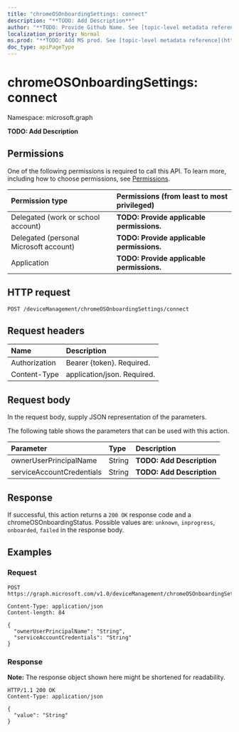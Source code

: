 ```yaml
---
title: "chromeOSOnboardingSettings: connect"
description: "**TODO: Add Description**"
author: "**TODO: Provide Github Name. See [topic-level metadata reference](https://msgo.azurewebsites.net/add/document/guidelines/metadata.html#topic-level-metadata)**"
localization_priority: Normal
ms.prod: "**TODO: Add MS prod. See [topic-level metadata reference](https://msgo.azurewebsites.net/add/document/guidelines/metadata.html#topic-level-metadata)**"
doc_type: apiPageType
---
```


# chromeOSOnboardingSettings: connect
Namespace: microsoft.graph



**TODO: Add Description**

## Permissions
One of the following permissions is required to call this API. To learn more, including how to choose permissions, see [Permissions](/graph/permissions-reference).

|Permission type|Permissions (from least to most privileged)|
|:---|:---|
|Delegated (work or school account)|**TODO: Provide applicable permissions.**|
|Delegated (personal Microsoft account)|**TODO: Provide applicable permissions.**|
|Application|**TODO: Provide applicable permissions.**|

## HTTP request

<!-- {
  "blockType": "ignored"
}
-->
``` http
POST /deviceManagement/chromeOSOnboardingSettings/connect
```

## Request headers
|Name|Description|
|:---|:---|
|Authorization|Bearer {token}. Required.|
|Content-Type|application/json. Required.|

## Request body
In the request body, supply JSON representation of the parameters.

The following table shows the parameters that can be used with this action.

|Parameter|Type|Description|
|:---|:---|:---|
|ownerUserPrincipalName|String|**TODO: Add Description**|
|serviceAccountCredentials|String|**TODO: Add Description**|



## Response

If successful, this action returns a `200 OK` response code and a chromeOSOnboardingStatus. Possible values are: `unknown`, `inprogress`, `onboarded`, `failed` in the response body.

## Examples

### Request
<!-- {
  "blockType": "request",
  "name": "chromeosonboardingsettings_connect"
}
-->
``` http
POST https://graph.microsoft.com/v1.0/deviceManagement/chromeOSOnboardingSettings/connect

Content-Type: application/json
Content-length: 84

{
  "ownerUserPrincipalName": "String",
  "serviceAccountCredentials": "String"
}
```


### Response
**Note:** The response object shown here might be shortened for readability.
<!-- {
  "blockType": "response",
  "truncated": true,
  "@odata.type": "microsoft.graph.chromeOSOnboardingStatus"
}
-->
``` http
HTTP/1.1 200 OK
Content-Type: application/json

{
  "value": "String"
}
```

